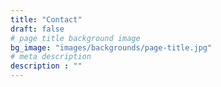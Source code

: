 ```yaml
---
title: "Contact"
draft: false
# page title background image
bg_image: "images/backgrounds/page-title.jpg"
# meta description
description : ""
---
```


